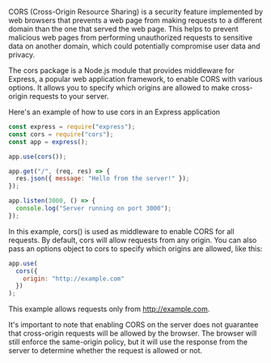 CORS (Cross-Origin Resource Sharing) is a security feature implemented by web browsers that prevents a web page from making requests to a different domain than the one that served the web page. This helps to prevent malicious web pages from performing unauthorized requests to sensitive data on another domain, which could potentially compromise user data and privacy.

The cors package is a Node.js module that provides middleware for Express, a popular web application framework, to enable CORS with various options. It allows you to specify which origins are allowed to make cross-origin requests to your server.

Here's an example of how to use cors in an Express application

```javascript
const express = require("express");
const cors = require("cors");
const app = express();

app.use(cors());

app.get("/", (req, res) => {
  res.json({ message: "Hello from the server!" });
});

app.listen(3000, () => {
  console.log("Server running on port 3000");
});
```
In this example, cors() is used as middleware to enable CORS for all requests. By default, cors will allow requests from any origin. You can also pass an options object to cors to specify which origins are allowed, like this:
```javascript
app.use(
  cors({
    origin: "http://example.com"
  })
);
```

This example allows requests only from http://example.com.

It's important to note that enabling CORS on the server does not guarantee that cross-origin requests will be allowed by the browser. The browser will still enforce the same-origin policy, but it will use the response from the server to determine whether the request is allowed or not.



